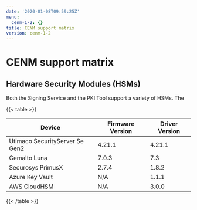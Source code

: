 ```yaml
---
date: '2020-01-08T09:59:25Z'
menu:
  cenm-1-2: {}
title: CENM support matrix
version: cenm-1-2
---
```



# CENM support matrix


## Hardware Security Modules (HSMs)

Both the Signing Service and the PKI Tool support a variety of HSMs. The


{{< table >}}

|Device|Firmware Version|Driver Version|
|--------------------------------|------------------|------------------|
|Utimaco SecurityServer Se Gen2|4.21.1|4.21.1|
|Gemalto Luna|7.0.3|7.3|
|Securosys PrimusX|2.7.4|1.8.2|
|Azure Key Vault|N/A|1.1.1|
|AWS CloudHSM|N/A|3.0.0|

{{< /table >}}

